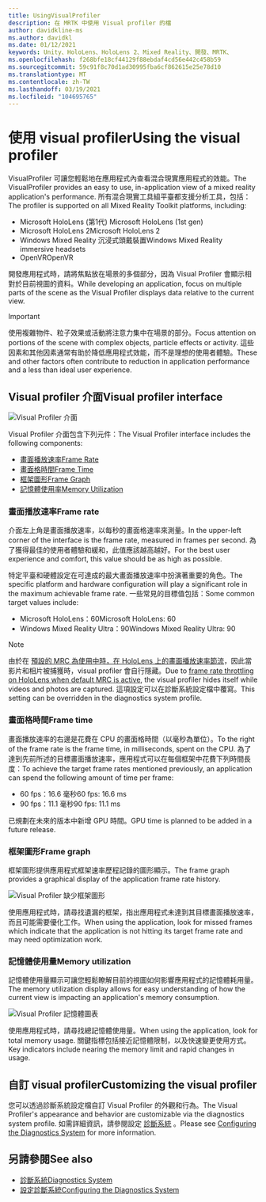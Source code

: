 ```yaml
---
title: UsingVisualProfiler
description: 在 MRTK 中使用 Visual profiler 的檔
author: davidkline-ms
ms.author: davidkl
ms.date: 01/12/2021
keywords: Unity、HoloLens、HoloLens 2、Mixed Reality、開發、MRTK、
ms.openlocfilehash: f268bfe18cf44129f88ebdaf4cd56e442c458b59
ms.sourcegitcommit: 59c91f8c70d1ad30995fba6cf862615e25e78d10
ms.translationtype: MT
ms.contentlocale: zh-TW
ms.lasthandoff: 03/19/2021
ms.locfileid: "104695765"
---
```

# <a name="using-the-visual-profiler"></a><span data-ttu-id="5792a-104">使用 visual profiler</span><span class="sxs-lookup"><span data-stu-id="5792a-104">Using the visual profiler</span></span>

<span data-ttu-id="5792a-105">VisualProfiler 可讓您輕鬆地在應用程式內查看混合現實應用程式的效能。</span><span class="sxs-lookup"><span data-stu-id="5792a-105">The VisualProfiler provides an easy to use, in-application view of a mixed reality application's performance.</span></span> <span data-ttu-id="5792a-106">所有混合現實工具組平臺都支援分析工具，包括：</span><span class="sxs-lookup"><span data-stu-id="5792a-106">The profiler is supported on all Mixed Reality Toolkit platforms, including:</span></span>

- <span data-ttu-id="5792a-107">Microsoft HoloLens (第1代) </span><span class="sxs-lookup"><span data-stu-id="5792a-107">Microsoft HoloLens (1st gen)</span></span>
- <span data-ttu-id="5792a-108">Microsoft HoloLens 2</span><span class="sxs-lookup"><span data-stu-id="5792a-108">Microsoft HoloLens 2</span></span>
- <span data-ttu-id="5792a-109">Windows Mixed Reality 沉浸式頭戴裝置</span><span class="sxs-lookup"><span data-stu-id="5792a-109">Windows Mixed Reality immersive headsets</span></span>
- <span data-ttu-id="5792a-110">OpenVR</span><span class="sxs-lookup"><span data-stu-id="5792a-110">OpenVR</span></span>

<span data-ttu-id="5792a-111">開發應用程式時，請將焦點放在場景的多個部分，因為 Visual Profiler 會顯示相對於目前視圖的資料。</span><span class="sxs-lookup"><span data-stu-id="5792a-111">While developing an application, focus on multiple parts of the scene as the Visual Profiler displays data relative to the current view.</span></span>

> [!IMPORTANT]
> <span data-ttu-id="5792a-112">使用複雜物件、粒子效果或活動將注意力集中在場景的部分。</span><span class="sxs-lookup"><span data-stu-id="5792a-112">Focus attention on portions of the scene with complex objects, particle effects or activity.</span></span> <span data-ttu-id="5792a-113">這些因素和其他因素通常有助於降低應用程式效能，而不是理想的使用者體驗。</span><span class="sxs-lookup"><span data-stu-id="5792a-113">These and other factors often contribute to reduction in application performance and a less than ideal user experience.</span></span>

## <a name="visual-profiler-interface"></a><span data-ttu-id="5792a-114">Visual profiler 介面</span><span class="sxs-lookup"><span data-stu-id="5792a-114">Visual profiler interface</span></span>

![Visual Profiler 介面](../images/diagnostics/VisualProfiler.png)

<span data-ttu-id="5792a-116">Visual Profiler 介面包含下列元件：</span><span class="sxs-lookup"><span data-stu-id="5792a-116">The Visual Profiler interface includes the following components:</span></span>

- [<span data-ttu-id="5792a-117">畫面播放速率</span><span class="sxs-lookup"><span data-stu-id="5792a-117">Frame Rate</span></span>](#frame-rate)
- [<span data-ttu-id="5792a-118">畫面格時間</span><span class="sxs-lookup"><span data-stu-id="5792a-118">Frame Time</span></span>](#frame-time)
- [<span data-ttu-id="5792a-119">框架圖形</span><span class="sxs-lookup"><span data-stu-id="5792a-119">Frame Graph</span></span>](#frame-graph)
- [<span data-ttu-id="5792a-120">記憶體使用率</span><span class="sxs-lookup"><span data-stu-id="5792a-120">Memory Utilization</span></span>](#memory-utilization)

### <a name="frame-rate"></a><span data-ttu-id="5792a-121">畫面播放速率</span><span class="sxs-lookup"><span data-stu-id="5792a-121">Frame rate</span></span>

<span data-ttu-id="5792a-122">介面左上角是畫面播放速率，以每秒的畫面格速率來測量。</span><span class="sxs-lookup"><span data-stu-id="5792a-122">In the upper-left corner of the interface is the frame rate, measured in frames per second.</span></span> <span data-ttu-id="5792a-123">為了獲得最佳的使用者體驗和緩和，此值應該越高越好。</span><span class="sxs-lookup"><span data-stu-id="5792a-123">For the best user experience and comfort, this value should be as high as possible.</span></span>

<span data-ttu-id="5792a-124">特定平臺和硬體設定在可達成的最大畫面播放速率中扮演著重要的角色。</span><span class="sxs-lookup"><span data-stu-id="5792a-124">The specific platform and hardware configuration will play a significant role in the maximum achievable frame rate.</span></span> <span data-ttu-id="5792a-125">一些常見的目標值包括：</span><span class="sxs-lookup"><span data-stu-id="5792a-125">Some common target values include:</span></span>

- <span data-ttu-id="5792a-126">Microsoft HoloLens：60</span><span class="sxs-lookup"><span data-stu-id="5792a-126">Microsoft HoloLens: 60</span></span>
- <span data-ttu-id="5792a-127">Windows Mixed Reality Ultra：90</span><span class="sxs-lookup"><span data-stu-id="5792a-127">Windows Mixed Reality Ultra: 90</span></span>

> [!NOTE]
> <span data-ttu-id="5792a-128">由於在 [預設的 MRC 為使用中時，在 HoloLens 上的畫面播放速率節流](https://docs.microsoft.com/windows/mixed-reality/mixed-reality-capture-for-developers#what-to-expect-when-mrc-is-enabled-on-hololens)，因此當影片和相片被捕獲時，visual profiler 會自行隱藏。</span><span class="sxs-lookup"><span data-stu-id="5792a-128">Due to [frame rate throttling on HoloLens when default MRC is active](https://docs.microsoft.com/windows/mixed-reality/mixed-reality-capture-for-developers#what-to-expect-when-mrc-is-enabled-on-hololens), the visual profiler hides itself while videos and photos are captured.</span></span> <span data-ttu-id="5792a-129">這項設定可以在診斷系統設定檔中覆寫。</span><span class="sxs-lookup"><span data-stu-id="5792a-129">This setting can be overridden in the diagnostics system profile.</span></span>

### <a name="frame-time"></a><span data-ttu-id="5792a-130">畫面格時間</span><span class="sxs-lookup"><span data-stu-id="5792a-130">Frame time</span></span>

<span data-ttu-id="5792a-131">畫面播放速率的右邊是花費在 CPU 的畫面格時間（以毫秒為單位）。</span><span class="sxs-lookup"><span data-stu-id="5792a-131">To the right of the frame rate is the frame time, in milliseconds, spent on the CPU.</span></span> <span data-ttu-id="5792a-132">為了達到先前所述的目標畫面播放速率，應用程式可以在每個框架中花費下列時間長度：</span><span class="sxs-lookup"><span data-stu-id="5792a-132">To achieve the target frame rates mentioned previously, an application can spend the following amount of time per frame:</span></span>

- <span data-ttu-id="5792a-133">60 fps：16.6 毫秒</span><span class="sxs-lookup"><span data-stu-id="5792a-133">60 fps: 16.6 ms</span></span>
- <span data-ttu-id="5792a-134">90 fps：11.1 毫秒</span><span class="sxs-lookup"><span data-stu-id="5792a-134">90 fps: 11.1 ms</span></span>

<span data-ttu-id="5792a-135">已規劃在未來的版本中新增 GPU 時間。</span><span class="sxs-lookup"><span data-stu-id="5792a-135">GPU time is planned to be added in a future release.</span></span>

### <a name="frame-graph"></a><span data-ttu-id="5792a-136">框架圖形</span><span class="sxs-lookup"><span data-stu-id="5792a-136">Frame graph</span></span>

<span data-ttu-id="5792a-137">框架圖形提供應用程式框架速率歷程記錄的圖形顯示。</span><span class="sxs-lookup"><span data-stu-id="5792a-137">The frame graph provides a graphical display of the application frame rate history.</span></span>

![Visual Profiler 缺少框架圖形](../images/diagnostics/VisualProfilerMissedFrames.png)

<span data-ttu-id="5792a-139">使用應用程式時，請尋找遺漏的框架，指出應用程式未達到其目標畫面播放速率，而且可能需要優化工作。</span><span class="sxs-lookup"><span data-stu-id="5792a-139">When using the application, look for missed frames which indicate that the application is not hitting its target frame rate and may need optimization work.</span></span>

### <a name="memory-utilization"></a><span data-ttu-id="5792a-140">記憶體使用量</span><span class="sxs-lookup"><span data-stu-id="5792a-140">Memory utilization</span></span>

<span data-ttu-id="5792a-141">記憶體使用量顯示可讓您輕鬆瞭解目前的視圖如何影響應用程式的記憶體耗用量。</span><span class="sxs-lookup"><span data-stu-id="5792a-141">The memory utilization display allows for easy understanding of how the current view is impacting an application's memory consumption.</span></span>

![Visual Profiler 記憶體圖表](../images/diagnostics/VisualProfilerMemory.png)

<span data-ttu-id="5792a-143">使用應用程式時，請尋找總記憶體使用量。</span><span class="sxs-lookup"><span data-stu-id="5792a-143">When using the application, look for total memory usage.</span></span> <span data-ttu-id="5792a-144">關鍵指標包括接近記憶體限制，以及快速變更使用方式。</span><span class="sxs-lookup"><span data-stu-id="5792a-144">Key indicators include nearing the memory limit and rapid changes in usage.</span></span>

## <a name="customizing-the-visual-profiler"></a><span data-ttu-id="5792a-145">自訂 visual profiler</span><span class="sxs-lookup"><span data-stu-id="5792a-145">Customizing the visual profiler</span></span>

<span data-ttu-id="5792a-146">您可以透過診斷系統設定檔自訂 Visual Profiler 的外觀和行為。</span><span class="sxs-lookup"><span data-stu-id="5792a-146">The Visual Profiler's appearance and behavior are customizable via the diagnostics system profile.</span></span> <span data-ttu-id="5792a-147">如需詳細資訊，請參閱設定 [診斷系統](configuring-diagnostics.md) 。</span><span class="sxs-lookup"><span data-stu-id="5792a-147">Please see [Configuring the Diagnostics System](configuring-diagnostics.md) for more information.</span></span>

## <a name="see-also"></a><span data-ttu-id="5792a-148">另請參閱</span><span class="sxs-lookup"><span data-stu-id="5792a-148">See also</span></span>

- [<span data-ttu-id="5792a-149">診斷系統</span><span class="sxs-lookup"><span data-stu-id="5792a-149">Diagnostics System</span></span>](diagnostics-system-getting-started.md)
- [<span data-ttu-id="5792a-150">設定診斷系統</span><span class="sxs-lookup"><span data-stu-id="5792a-150">Configuring the Diagnostics System</span></span>](configuring-diagnostics.md)
